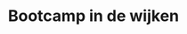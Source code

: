 ---
seo:
  title: 
  description: 
  image:
  
    
title: Bootcamp in de wijken
description: 
image: https://picsum.photos/seed/1/800/600


sections:
  - layout: split
    align: center
    order: switch
    tagline: Bij The Gym Haren
    title: Bootcamp in de wijken
    description: Als je het lastig vindt om naar de Gym te komen, dan komt de Gym wel naar jou! Met onze van veraf herkenbare bakfiets volgeladen met materiaal en matjes, komen wij naar Oosterhaar en Harener Holt. Een bootcamp maar dan op locatie in één van de wijken van Haren. Op dinsdag kan je ons vinden bij het Harens Lyceum en op zondag bij basisschool de Wissel. Ook als je niet in één van deze wijken woont ben je uiteraard van harte welkom om mee te doen! Is ook weleens leuk, trainen in een andere omgeving.
    buttons:
      - button: Meld je aan
        href: '#'
      - button: Gratis proefles
        href: '#'
    image: https://picsum.photos/800/600
    _image:
      position: background

  - layout: split
    align: center
    frame: panel
    look: soft
    order: switch
    title: Wat je allemaal krijgt
    specs:
      - Lorem ipsum dolor sit
      - Lorem ipsum dolor sit
      - Lorem ipsum dolor sit
      - Lorem ipsum dolor sit 
    price: 30
    image:  https://picsum.photos/800/600

    buttons:
      - button: Meld je aan
        href: "#"
  - title: Wie jou kunnen helpen
    _cards:
      collection: persons
      layout: masonry
    cards:
      - ilse-van-beekum
      - ilse-van-beekum
      - ilse-van-beekum  
      - ilse-van-beekum  
---